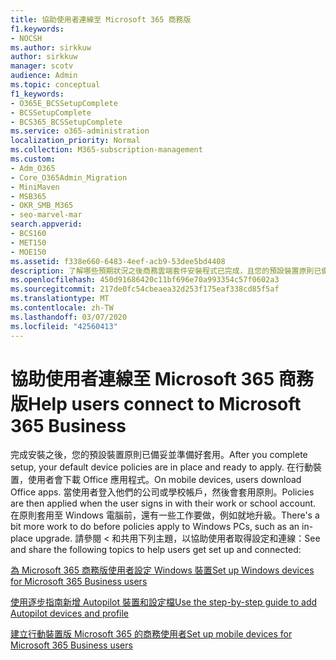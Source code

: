 ```yaml
---
title: 協助使用者連線至 Microsoft 365 商務版
f1.keywords:
- NOCSH
ms.author: sirkkuw
author: sirkkuw
manager: scotv
audience: Admin
ms.topic: conceptual
f1_keywords:
- O365E_BCSSetupComplete
- BCSSetupComplete
- BCS365_BCSSetupComplete
ms.service: o365-administration
localization_priority: Normal
ms.collection: M365-subscription-management
ms.custom:
- Adm_O365
- Core_O365Admin_Migration
- MiniMaven
- MSB365
- OKR_SMB_M365
- seo-marvel-mar
search.appverid:
- BCS160
- MET150
- MOE150
ms.assetid: f338e660-6483-4eef-acb9-53dee5bd4408
description: 了解哪些預期狀況之後商務雲端套件安裝程式已完成，且您的預設裝置原則已備妥並準備好套用。
ms.openlocfilehash: 450d91686420c11bf696e70a993354c57f0602a3
ms.sourcegitcommit: 217de0fc54cbeaea32d253f175eaf338cd85f5af
ms.translationtype: MT
ms.contentlocale: zh-TW
ms.lasthandoff: 03/07/2020
ms.locfileid: "42560413"
---
```

# <a name="help-users-connect-to-microsoft-365-business"></a><span data-ttu-id="ec087-103">協助使用者連線至 Microsoft 365 商務版</span><span class="sxs-lookup"><span data-stu-id="ec087-103">Help users connect to Microsoft 365 Business</span></span>

<span data-ttu-id="ec087-104">完成安裝之後，您的預設裝置原則已備妥並準備好套用。</span><span class="sxs-lookup"><span data-stu-id="ec087-104">After you complete setup, your default device policies are in place and ready to apply.</span></span> <span data-ttu-id="ec087-105">在行動裝置，使用者會下載 Office 應用程式。</span><span class="sxs-lookup"><span data-stu-id="ec087-105">On mobile devices, users download Office apps.</span></span> <span data-ttu-id="ec087-106">當使用者登入他們的公司或學校帳戶，然後會套用原則。</span><span class="sxs-lookup"><span data-stu-id="ec087-106">Policies are then applied when the user signs in with their work or school account.</span></span> <span data-ttu-id="ec087-107">在原則套用至 Windows 電腦前，還有一些工作要做，例如就地升級。</span><span class="sxs-lookup"><span data-stu-id="ec087-107">There's a bit more work to do before policies apply to Windows PCs, such as an in-place upgrade.</span></span> <span data-ttu-id="ec087-108">請參閱 < 和共用下列主題，以協助使用者取得設定和連線：</span><span class="sxs-lookup"><span data-stu-id="ec087-108">See and share the following topics to help users get set up and connected:</span></span>
  
[<span data-ttu-id="ec087-109">為 Microsoft 365 商務版使用者設定 Windows 裝置</span><span class="sxs-lookup"><span data-stu-id="ec087-109">Set up Windows devices for Microsoft 365 Business users</span></span>](set-up-windows-devices.md)
  
[<span data-ttu-id="ec087-110">使用逐步指南新增 Autopilot 裝置和設定檔</span><span class="sxs-lookup"><span data-stu-id="ec087-110">Use the step-by-step guide to add Autopilot devices and profile</span></span>](add-autopilot-devices-and-profile.md)
  
[<span data-ttu-id="ec087-111">建立行動裝置版 Microsoft 365 的商務使用者</span><span class="sxs-lookup"><span data-stu-id="ec087-111">Set up mobile devices for Microsoft 365 Business users</span></span>](set-up-mobile-devices.md)
  

